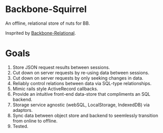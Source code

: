 Backbone-Squirrel
=================

An offline, relational store of nuts for BB. 

Insprited by [Backbone-Relational](https://github.com/PaulUithol/Backbone-relational).

Goals
======

1. Store JSON request results between sessions.
2. Cut down on server requests by re-using data between sessions.
3. Cut down on server requests by only seeking changes in data.
4. Reliably control relations between data via SQL-type relationships.
5. Mimic rails style ActiveRecord callbacks.
6. Provide an intuitive front-end data-store that compliments an SQL backend.
7. Storage service agnostic (webSQL, LocalStorage, IndexedDB) via adaptors.
8. Sync data between object store and backend to seemlessly transition from online to offline.
9. Tested.
